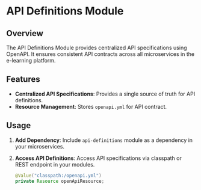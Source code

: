 # API Definitions Module

## Overview

The API Definitions Module provides centralized API specifications using OpenAPI. It ensures consistent API contracts across all microservices in the e-learning platform.

## Features

- **Centralized API Specifications**: Provides a single source of truth for API definitions.
- **Resource Management**: Stores `openapi.yml` for API contract.

## Usage

1. **Add Dependency**: Include `api-definitions` module as a dependency in your microservices.

2. **Access API Definitions**: Access API specifications via classpath or REST endpoint in your modules.

   ```java
   @Value("classpath:/openapi.yml")
   private Resource openApiResource;